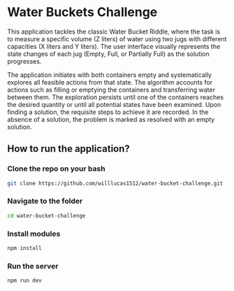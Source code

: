 # Water Buckets Challenge

This application tackles the classic Water Bucket Riddle, where the task is to measure a specific volume (Z liters) of water using two jugs with different capacities (X liters and Y liters). The user interface visually represents the state changes of each jug (Empty, Full, or Partially Full) as the solution progresses.

The application initiates with both containers empty and systematically explores all feasible actions from that state. The algorithm accounts for actions such as filling or emptying the containers and transferring water between them. The exploration persists until one of the containers reaches the desired quantity or until all potential states have been examined. Upon finding a solution, the requisite steps to achieve it are recorded. In the absence of a solution, the problem is marked as resolved with an empty solution.

## How to run the application?

### Clone the repo on your bash

```bash
git clone https://github.com/willlucas1512/water-bucket-challenge.git
```

### Navigate to the folder

```bash
cd water-bucket-challenge
```

### Install modules

```bash
npm install
```

### Run the server

```bash
npm run dev
```
